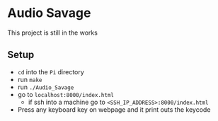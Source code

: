 # Audio Savage
This project is still in the works

## Setup
- `cd` into the `Pi` directory
- run `make`
- run `./Audio_Savage`
- go to `localhost:8000/index.html` 
  - if ssh into a machine go to `<SSH_IP_ADDRESS>:8000/index.html`
- Press any keyboard key on webpage and it print outs the keycode
